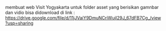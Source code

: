 membuat web Visit Yogyakarta
untuk folder asset yang berisikan gamnbar dan vidio bisa didownload di link :
https://drive.google.com/file/d/11jJVaiY9DmuNCriWujI29J_67dFB7Cg_/view?usp=sharing

